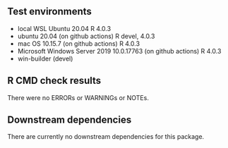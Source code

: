 ## Test environments

- local WSL Ubuntu 20.04 R 4.0.3
- ubuntu 20.04 (on github actions) R devel, 4.0.3
- mac OS 10.15.7 (on github actions) R 4.0.3
- Microsoft Windows Server 2019 10.0.17763 (on github actions) R 4.0.3
- win-builder (devel)

## R CMD check results

There were no ERRORs or WARNINGs or NOTEs.

## Downstream dependencies

There are currently no downstream dependencies for this package.
